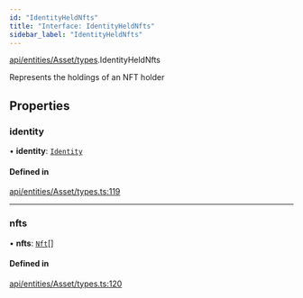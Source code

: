 ```yaml
---
id: "IdentityHeldNfts"
title: "Interface: IdentityHeldNfts"
sidebar_label: "IdentityHeldNfts"
---
```


[api/entities/Asset/types](../../../../../../modules/API/Entities/Asset/Types/Types.md).IdentityHeldNfts

Represents the holdings of an NFT holder

## Properties

### identity

• **identity**: [`Identity`](../../../../../../classes/API/Entities/Identity/Identity.md)

#### Defined in

[api/entities/Asset/types.ts:119](https://github.com/PolymeshAssociation/polymesh-sdk/blob/fbf6882d0/src/api/entities/Asset/types.ts#L119)

___

### nfts

• **nfts**: [`Nft`](../../../../../../classes/API/Entities/Asset/NonFungible/Nft/Nft.md)[]

#### Defined in

[api/entities/Asset/types.ts:120](https://github.com/PolymeshAssociation/polymesh-sdk/blob/fbf6882d0/src/api/entities/Asset/types.ts#L120)
